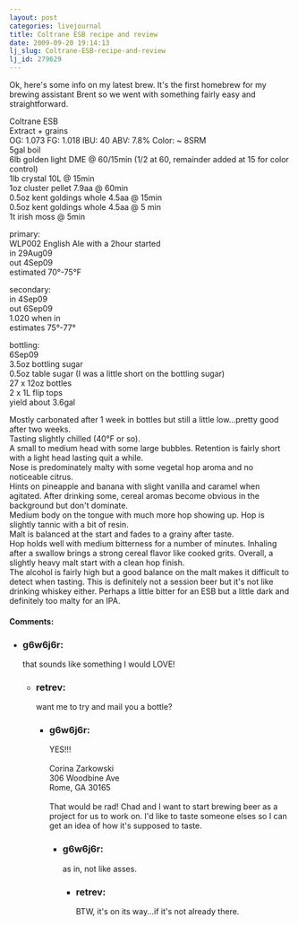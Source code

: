 ```yaml
---
layout: post
categories: livejournal
title: Coltrane ESB recipe and review
date: 2009-09-20 19:14:13
lj_slug: Coltrane-ESB-recipe-and-review
lj_id: 279629
---
```

Ok, here's some info on my latest brew. It's the first homebrew for my brewing assistant Brent so we went with something fairly easy and straightforward.  



Coltrane ESB  
Extract + grains  
OG: 1.073 FG: 1.018 IBU: 40 ABV: 7.8% Color: ~ 8SRM  
5gal boil  
6lb golden light DME @ 60/15min (1/2 at 60, remainder added at 15 for color control)  
1lb crystal 10L @ 15min  
1oz cluster pellet 7.9aa @ 60min  
0.5oz kent goldings whole 4.5aa @ 15min  
0.5oz kent goldings whole 4.5aa @ 5 min  
1t irish moss @ 5min  



primary:  
WLP002 English Ale with a 2hour started  
in 29Aug09  
out 4Sep09  
estimated 70°-75°F  



secondary:  
in 4Sep09  
out 6Sep09  
1.020 when in  
estimates 75°-77°  



bottling:  
6Sep09  
3.5oz bottling sugar  
0.5oz table sugar (I was a little short on the bottling sugar)  
27 x 12oz bottles  
2 x 1L flip tops  
yield about 3.6gal  



Mostly carbonated after 1 week in bottles but still a little low...pretty good after two weeks.  
Tasting slightly chilled (40°F or so).  
A small to medium head with some large bubbles. Retention is fairly short with a light head lasting quit a while.  
Nose is predominately malty with some vegetal hop aroma and no noticeable citrus.  
Hints on pineapple and banana with slight vanilla and caramel when agitated. After drinking some, cereal aromas become obvious in the background but don't dominate.  
Medium body on the tongue with much more hop showing up. Hop is slightly tannic with a bit of resin.  
Malt is balanced at the start and fades to a grainy after taste.  
Hop holds well with medium bitterness for a number of minutes. Inhaling after a swallow brings a strong cereal flavor like cooked grits. Overall, a slightly heavy malt start with a clean hop finish.  
The alcohol is fairly high but a good balance on the malt makes it difficult to detect when tasting. This is definitely not a session beer but it's not like drinking whiskey either. Perhaps a little bitter for an ESB but a little dark and definitely too malty for an IPA.


<div id="comments"><h4>Comments:</h4><div class="lj-comments"><ul>
<li><h3>g6w6j6r: </h3>
<a id="comment-903"></a>
<p>that sounds like something I would LOVE!</p>
<ul>
<li><h3>retrev: </h3>
<a id="comment-904"></a>
<p>want me to try and mail you a bottle?</p>
<ul>
<li><h3>g6w6j6r: </h3>
<a id="comment-905"></a>
<p>YES!!! <br>
<br>
Corina Zarkowski<br>
306 Woodbine Ave<br>
Rome, GA 30165<br>
<br>
That would be rad! Chad and I want to start brewing beer as a project for us to work on. I'd like to taste someone elses so I can get an idea of how it's supposed to taste.</p>
<ul>
<li><h3>g6w6j6r: </h3>
<a id="comment-906"></a>
<p>as in, not like asses.</p>
<ul>
<li><h3>retrev: </h3>
<a id="comment-907"></a>
<p>BTW, it's on its way...if it's not already there.</p>
</li>
</ul>
</li>
</ul>
</li>
</ul>
</li>
</ul>
</li>
</ul></div></div>
